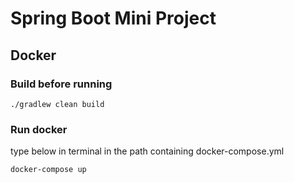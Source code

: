 # Spring Boot Mini Project

## Docker

### Build before running

```
./gradlew clean build
```

### Run docker

type below in terminal in the path containing docker-compose.yml

```
docker-compose up
```
